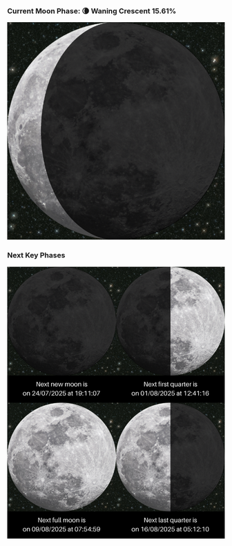 ### Current Moon Phase: 🌘 Waning Crescent 15.61%
![Moon Phase](moonphase.png)
### Next Key Phases
![Gallery](gallery.png)